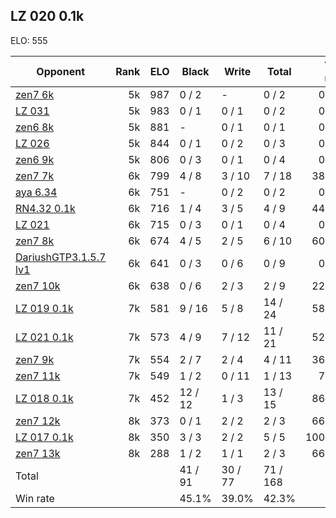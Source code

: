 ## LZ 020 0.1k ##

ELO: 555

Opponent | Rank | ELO | Black | Write | Total | Win rate
---------|-----:|----:|-------|-------|-------|-------:
[zen7 6k](zen7%206k.md) | 5k | 987 | 0 / 2 | - | 0 / 2 | 0.0%
[LZ 031](LZ%20031.md) | 5k | 983 | 0 / 1 | 0 / 1 | 0 / 2 | 0.0%
[zen6 8k](zen6%208k.md) | 5k | 881 | - | 0 / 1 | 0 / 1 | 0.0%
[LZ 026](LZ%20026.md) | 5k | 844 | 0 / 1 | 0 / 2 | 0 / 3 | 0.0%
[zen6 9k](zen6%209k.md) | 5k | 806 | 0 / 3 | 0 / 1 | 0 / 4 | 0.0%
[zen7 7k](zen7%207k.md) | 6k | 799 | 4 / 8 | 3 / 10 | 7 / 18 | 38.9%
[aya 6.34](aya%206.34.md) | 6k | 751 | - | 0 / 2 | 0 / 2 | 0.0%
[RN4.32 0.1k](RN4.32%200.1k.md) | 6k | 716 | 1 / 4 | 3 / 5 | 4 / 9 | 44.4%
[LZ 021](LZ%20021.md) | 6k | 715 | 0 / 3 | 0 / 1 | 0 / 4 | 0.0%
[zen7 8k](zen7%208k.md) | 6k | 674 | 4 / 5 | 2 / 5 | 6 / 10 | 60.0%
[DariushGTP3.1.5.7 lv1](DariushGTP3.1.5.7%20lv1.md) | 6k | 641 | 0 / 3 | 0 / 6 | 0 / 9 | 0.0%
[zen7 10k](zen7%2010k.md) | 6k | 638 | 0 / 6 | 2 / 3 | 2 / 9 | 22.2%
[LZ 019 0.1k](LZ%20019%200.1k.md) | 7k | 581 | 9 / 16 | 5 / 8 | 14 / 24 | 58.3%
[LZ 021 0.1k](LZ%20021%200.1k.md) | 7k | 573 | 4 / 9 | 7 / 12 | 11 / 21 | 52.4%
[zen7 9k](zen7%209k.md) | 7k | 554 | 2 / 7 | 2 / 4 | 4 / 11 | 36.4%
[zen7 11k](zen7%2011k.md) | 7k | 549 | 1 / 2 | 0 / 11 | 1 / 13 | 7.7%
[LZ 018 0.1k](LZ%20018%200.1k.md) | 7k | 452 | 12 / 12 | 1 / 3 | 13 / 15 | 86.7%
[zen7 12k](zen7%2012k.md) | 8k | 373 | 0 / 1 | 2 / 2 | 2 / 3 | 66.7%
[LZ 017 0.1k](LZ%20017%200.1k.md) | 8k | 350 | 3 / 3 | 2 / 2 | 5 / 5 | 100.0%
[zen7 13k](zen7%2013k.md) | 8k | 288 | 1 / 2 | 1 / 1 | 2 / 3 | 66.7%
Total | | | 41 / 91 | 30 / 77 | 71 / 168 | 
Win rate| | | 45.1% | 39.0% | 42.3% | 

